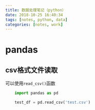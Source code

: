 ```yaml
---
title: 数据处理笔记（python）
date: 2018-10-25 16:40:34
tags: [notes, python, data]
categories: [notes, work]
---
```


# pandas

## csv格式文件读取

可以使用`read_csv()`函数

```python
    import pandas as pd

    test_df = pd.read_csv('test.csv')
```
